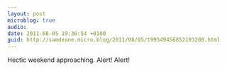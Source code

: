 ```yaml
---
layout: post
microblog: true
audio: 
date: 2011-08-05 19:36:54 +0100
guid: http://samdeane.micro.blog/2011/08/05/t99549456852193280.html
---
```

Hectic weekend approaching. Alert! Alert!
